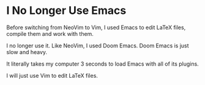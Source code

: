 # I No Longer Use Emacs

Before switching from NeoVim to Vim, I used Emacs to edit LaTeX files, compile them and work with them.

I no longer use it. Like NeoVim, I used Doom Emacs. Doom Emacs is just slow and heavy.

It literally takes my computer 3 seconds to load Emacs with all of its plugins.

I will just use Vim to edit LaTeX files.

